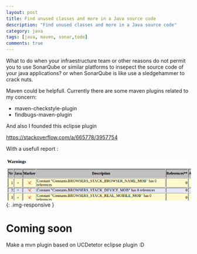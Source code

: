 ```yaml
---
layout: post
title: Find unused classes and more in a Java source code
description: "Find unused classes and more in a Java source code"
category: java
tags: [java, maven, sonar,todo]
comments: true  
---
```


What to do when your infraestructure team or other reasons do not permit you to use SonarQube or similar platforms to insepect the source code of your java applications? or when SonarQube is like use a sledgehammer to crack nuts. 

Maven could be helpfull. Currently there are some maven plugins related to my concern:

- maven-checkstyle-plugin
- findbugs-maven-plugin

And also I founded this eclipse plugin

https://stackoverflow.com/a/665778/3957754

With a usefull report :

![ucdetector report](https://raw.githubusercontent.com/jrichardsz/static_resources/master/ucdetector_report.png){: .img-responsive }

# Coming soon

Make a mvn plugin based on UCDetetor eclipse plugin :D
